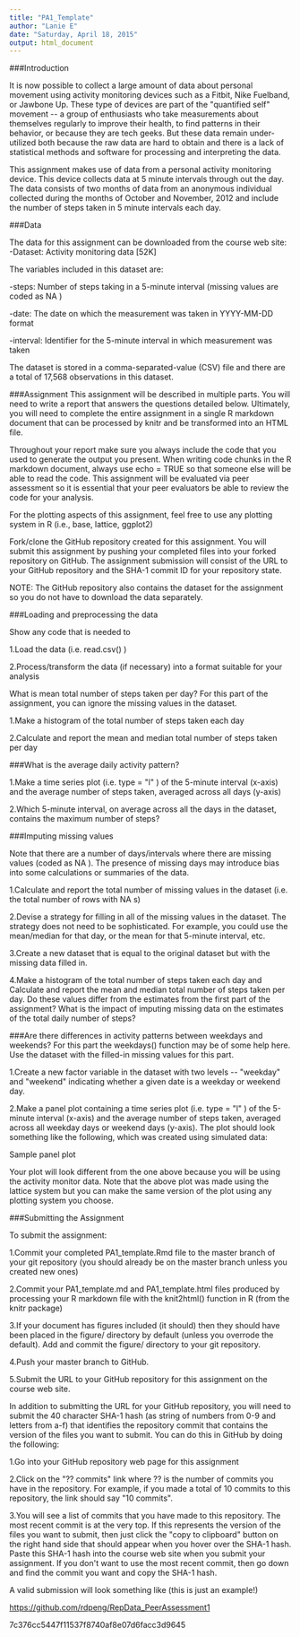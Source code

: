 ```yaml
---
title: "PA1_Template"
author: "Lanie E"
date: "Saturday, April 18, 2015"
output: html_document
---
```




###Introduction

It is now possible to collect a large amount of data about personal movement using activity monitoring devices such as a Fitbit, Nike Fuelband, or Jawbone Up. These type of devices are part of the "quantified self" movement -- a group of enthusiasts who take measurements about themselves regularly to improve their health, to find patterns in their behavior, or because they are tech geeks. But these data remain under-utilized both because the raw data are hard to obtain and there is a lack of statistical methods and software for processing and interpreting the data.


This assignment makes use of data from a personal activity monitoring device. This device collects data at 5 minute intervals through out the day. The data consists of two months of data from an anonymous individual collected during the months of October and November, 2012 and include the number of steps taken in 5 minute intervals each day.




###Data

The data for this assignment can be downloaded from the course web site:
-Dataset: Activity monitoring data [52K]


The variables included in this dataset are:

-steps: Number of steps taking in a 5-minute interval (missing values are coded as  NA )


-date: The date on which the measurement was taken in YYYY-MM-DD format


-interval: Identifier for the 5-minute interval in which measurement was taken


The dataset is stored in a comma-separated-value (CSV) file and there are a total of 17,568 observations in this dataset.



###Assignment
This assignment will be described in multiple parts. You will need to write a report that answers the questions detailed below. Ultimately, you will need to complete the entire assignment in a single R markdown document that can be processed by knitr and be transformed into an HTML file.


Throughout your report make sure you always include the code that you used to generate the output you present. When writing code chunks in the R markdown document, always use  echo = TRUE  so that someone else will be able to read the code. This assignment will be evaluated via peer assessment so it is essential that your peer evaluators be able to review the code for your analysis.


For the plotting aspects of this assignment, feel free to use any plotting system in R (i.e., base, lattice, ggplot2)


Fork/clone the GitHub repository created for this assignment. You will submit this assignment by pushing your completed files into your forked repository on GitHub. The assignment submission will consist of the URL to your GitHub repository and the SHA-1 commit ID for your repository state.


NOTE: The GitHub repository also contains the dataset for the assignment so you do not have to download the data separately.




###Loading and preprocessing the data

Show any code that is needed to


1.Load the data (i.e.  read.csv() )



2.Process/transform the data (if necessary) into a format suitable for your analysis



What is mean total number of steps taken per day?
For this part of the assignment, you can ignore the missing values in the dataset.


1.Make a histogram of the total number of steps taken each day



2.Calculate and report the mean and median total number of steps taken per day





###What is the average daily activity pattern?

1.Make a time series plot (i.e.  type = "l" ) of the 5-minute interval (x-axis) and the average number of steps taken, averaged across all days (y-axis)



2.Which 5-minute interval, on average across all the days in the dataset, contains the maximum number of steps?





###Imputing missing values

Note that there are a number of days/intervals where there are missing values (coded as  NA ). The presence of missing days may introduce bias into some calculations or summaries of the data.


1.Calculate and report the total number of missing values in the dataset (i.e. the total number of rows with  NA s)



2.Devise a strategy for filling in all of the missing values in the dataset. The strategy does not need to be sophisticated. For example, you could use the mean/median for that day, or the mean for that 5-minute interval, etc.



3.Create a new dataset that is equal to the original dataset but with the missing data filled in.



4.Make a histogram of the total number of steps taken each day and Calculate and report the mean and median total number of steps taken per day. Do these values differ from the estimates from the first part of the assignment? What is the impact of imputing missing data on the estimates of the total daily number of steps?





###Are there differences in activity patterns between weekdays and weekends?
For this part the  weekdays()  function may be of some help here. Use the dataset with the filled-in missing values for this part.


1.Create a new factor variable in the dataset with two levels -- "weekday" and "weekend" indicating whether a given date is a weekday or weekend day.



2.Make a panel plot containing a time series plot (i.e.  type = "l" ) of the 5-minute interval (x-axis) and the average number of steps taken, averaged across all weekday days or weekend days (y-axis). The plot should look something like the following, which was created using simulated data:



Sample panel plot 


Your plot will look different from the one above because you will be using the activity monitor data. Note that the above plot was made using the lattice system but you can make the same version of the plot using any plotting system you choose.



###Submitting the Assignment

To submit the assignment:


1.Commit your completed  PA1_template.Rmd  file to the  master  branch of your git repository (you should already be on the  master  branch unless you created new ones)



2.Commit your  PA1_template.md  and  PA1_template.html  files produced by processing your R markdown file with the  knit2html()  function in R (from the knitr package)



3.If your document has figures included (it should) then they should have been placed in the  figure/  directory by default (unless you overrode the default). Add and commit the  figure/  directory to your git repository.



4.Push your  master  branch to GitHub.



5.Submit the URL to your GitHub repository for this assignment on the course web site.



In addition to submitting the URL for your GitHub repository, you will need to submit the 40 character SHA-1 hash (as string of numbers from 0-9 and letters from a-f) that identifies the repository commit that contains the version of the files you want to submit. You can do this in GitHub by doing the following:


1.Go into your GitHub repository web page for this assignment



2.Click on the "?? commits" link where ?? is the number of commits you have in the repository. For example, if you made a total of 10 commits to this repository, the link should say "10 commits".



3.You will see a list of commits that you have made to this repository. The most recent commit is at the very top. If this represents the version of the files you want to submit, then just click the "copy to clipboard" button on the right hand side that should appear when you hover over the SHA-1 hash. Paste this SHA-1 hash into the course web site when you submit your assignment. If you don't want to use the most recent commit, then go down and find the commit you want and copy the SHA-1 hash.



A valid submission will look something like (this is just an example!)


https://github.com/rdpeng/RepData_PeerAssessment1

7c376cc5447f11537f8740af8e07d6facc3d9645





